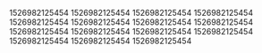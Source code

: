 1526982125454
1526982125454
1526982125454
1526982125454
1526982125454
1526982125454
1526982125454
1526982125454
1526982125454
1526982125454
1526982125454
1526982125454
1526982125454
1526982125454
1526982125454